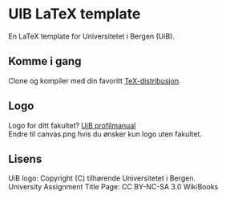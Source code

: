 # UIB LaTeX template

En LaTeX template for Universitetet i Bergen (UiB).

## Komme i gang
Clone og kompiler med din favoritt [TeX-distribusjon](https://www.latex-project.org/get/).

## Logo
Logo for ditt fakultet?
[UiB profilmanual](http://kapd.h.uib.no/profilmanual/99LastNed/99a_lastned.html)  
Endre til canvas.png hvis du ønsker kun logo uten fakultet.

## Lisens  
UiB logo: Copyright (C) tilhørende Universitetet i Bergen.  
University Assignment Title Page: CC BY-NC-SA 3.0 WikiBooks
